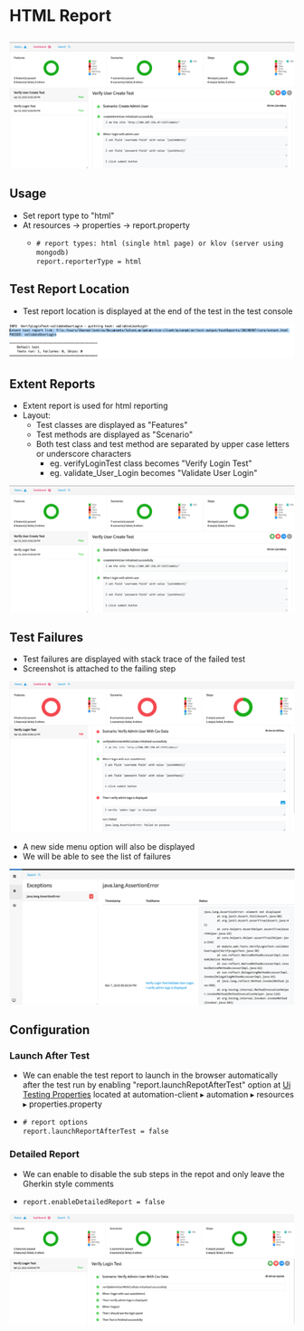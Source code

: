 # HTML Report

## 

![](../.gitbook/assets/image%20%282%29.png)

## Usage

* Set report type to "html"
* At resources -&gt; properties -&gt; report.property
  * ```text
    # report types: html (single html page) or klov (server using mongodb)
    report.reporterType = html
    ```

## Test Report Location

* Test report location is displayed at the end of the test in the test console

![](../.gitbook/assets/image%20%2812%29.png)

## Extent Reports

* Extent report is used for html reporting
* Layout:
  * Test classes are displayed as "Features"
  * Test methods are displayed as "Scenario"
  * Both test class and test method are separated by upper case letters or underscore characters
    * eg. verifyLoginTest class becomes "Verify Login Test"
    * eg. validate\_User\_Login becomes "Validate User Login"

![](../.gitbook/assets/image%20%282%29.png)

## Test Failures

* Test failures are displayed with stack trace of the failed test
* Screenshot is attached to the failing step 

![](../.gitbook/assets/image%20%2828%29.png)

* A new side menu option will also be displayed 
* We will be able to see the list of failures

![](../.gitbook/assets/image%20%2832%29.png)

## Configuration

### Launch After Test

* We can enable the test report to launch in the browser automatically after the test run by enabling "report.launchRepotAfterTest" option at [Ui Testing Properties](https://ehsan-matean.gitbook.io/automationcore/~/edit/drafts/-L_QoVcSBVDLeifUW6pF/configuration/properties) located at automation-client⁩ ▸ ⁨automation⁩ ▸ ⁨resources⁩ ▸ properties.property
* ```text
  # report options
  report.launchReportAfterTest = false
  ```

### Detailed Report

* We can enable to disable the sub steps in the repot and only leave the Gherkin style comments
* ```text
  report.enableDetailedReport = false
  ```

![](../.gitbook/assets/image%20%285%29.png)



